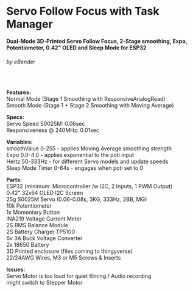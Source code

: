 # **Servo Follow Focus with Task Manager**
**Dual-Mode 3D-Printed Servo Follow Focus, 2-Stage smoothing, Expo, Potentiometer, 0.42" OLED and Sleep Mode for ESP32**
###### by eBender
 <br/>
 
**Features:**  <br/>
Normal Mode (Stage 1 Smoothing with ResponsiveAnalogRead) <br/>
Smooth Mode (Stage 1 + Stage 2 Smoothing with Moving Average)  <br/>
    
**Specs:** <br/> 
Servo Speed S0025M: 0.06sec     <br/>
Responsiveness @ 240MHz: 0.01sec  <br/>

**Variables:**  <br/>
smoothValue       0-255 -    applies Moving Average smoothing strength <br/>
Expo              0.0-4.0 -  applies exponential to the poti input <br/>
Hertz             50-333Hz - for different Servo models and update speeds <br/>
Sleep Mode Timer  0-64s - engages when poti set to 0 <br/>


**Parts:** <br/>
ESP32 (minimum: Microcontroller /w I2C, 2 Inputs, 1 PWM Output)  <br/>
0.42" 32x64 OLED I2C Screen  <br/>
25g S0025M Servo (0.06-0.08s, 3KG, 333Hz, 2BB, MG)  <br/>
10k Potentiometer  <br/>
1x Momentary Button  <br/>
INA219 Voltage Current Meter  <br/>
2S BMS Balance Module  <br/>
2S Battery Charger TP5100  <br/>
6v 3A Buck Voltage Converter  <br/>
2x 18650 Battery  <br/>
3D Printed enclosure (files coming to thingyverse)  <br/>
22/24AWG Wires, M3 or M5 Screws & Inserts  <br/>

**Issues:** <br/>
Servo Motor is too loud for quiet filming / Audio recording  <br/>
might switch to Stepper Motor

